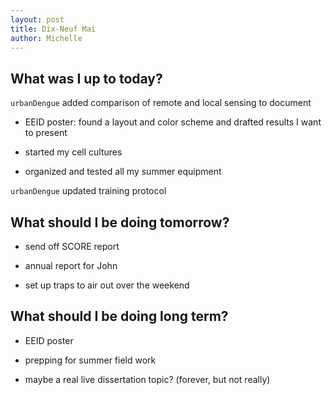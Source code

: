 ```yaml
---
layout: post
title: Dix-Neuf Mai
author: Michelle
---
```


## What was I up to today?

`urbanDengue` added comparison of remote and local sensing to document

* EEID poster: found a layout and color scheme and drafted results I want to present

* started my cell cultures

* organized and tested all my summer equipment

`urbanDengue` updated training protocol

## What should I be doing tomorrow?

* send off SCORE report

* annual report for John

* set up traps to air out over the weekend

## What should I be doing long term?

* EEID poster

* prepping for summer field work 

* maybe a real live dissertation topic? (forever, but not really)

<i class="fa fa-code" style="color:green"> </i>




